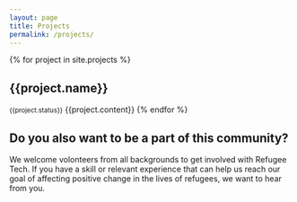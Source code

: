 ```yaml
---
layout: page
title: Projects
permalink: /projects/
---
```


<div class="container">
  {% for project in site.projects %}
    <h2>{{project.name}}</h2>
    <small>{{project.status}}</small>
    {{project.content}}
  {% endfor %}
</div>

<div class="container">
  <h2>Do you also want to be a part of this community?</h2>
  <p>We welcome volonteers from all backgrounds to get involved with Refugee Tech. If you have a skill or relevant experience that can help us reach our goal of affecting positive change in the lives of refugees, we want to hear from you.</p>
</div>
